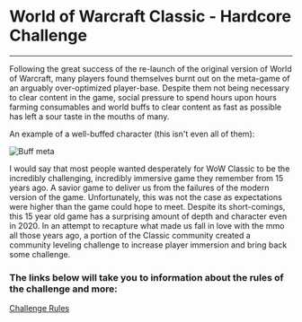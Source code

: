 # World of Warcraft Classic - Hardcore Challenge

------------------------------------------------

Following the great success of the re-launch of the original version of World of Warcraft, many players found themselves burnt out on the meta-game of an arguably over-optimized player-base. Despite them not being necessary to clear content in the game, social pressure to spend hours upon hours farming consumables and world buffs to clear content as fast as possible has left a sour taste in the mouths of many.

An example of a well-buffed character (this isn't even all of them):

![Buff meta](https://cwl-forums.s3.amazonaws.com/87d09a3c-3d78-4b53-998e-3a9eeab19c65.jpg)

I would say that most people wanted desperately for WoW Classic to be the incredibly challenging, incredibly immersive game they remember from 15 years ago. A savior game to deliver us from the failures of the modern version of the game. Unfortunately, this was not the case as expectations were higher than the game could hope to meet. Despite its short-comings, this 15 year old game has a surprising amount of depth and character even in 2020. In an attempt to recapture what made us fall in love with the mmo all those years ago, a portion of the Classic community created a community leveling challenge to increase player immersion and bring back some challenge.

### **The links below will take you to information about the rules of the challenge and more:**

[Challenge Rules](https://github.com/ultrasoftcore345/Personal-Practice/blob/main/Rules)
